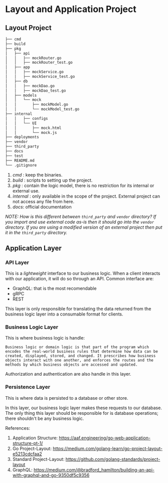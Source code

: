 # Layout and Application Project
## Layout Project

```bash
├── cmd
├── build
├── pkg
│   ├── api
│   │   ├── mockRouter.go
│   │   ├── mockRouter_test.go
│   ├── app
│   │   ├── mockService.go
│   │   ├── mockService_test.go
│   ├── db
│   │   ├── mockDao.go
│   │   ├── mockDao_test.go
│   ├── models
│   │   └── mock
│   │       ├── mockModel.go
│   │       └── mockModel_test.go
├── internal
│   │   ├── configs
│   │   └── UI
│   │       ├── mock.html
│   │       └── mock.js
├── deployments
├── vendor
├── third_party
├── docs
├── test
├── README.md
└── .gitignore
```
1. _cmd_ : keep the binaries.
2. _build_ : scripts to setting up the project.
3. _pkg_ : contain the logic model, there is no restriction for its internal or external use.
4. _internal_ : only available in the scope of the project. External project can not access any file from here.
5. _docs_: official documentation

_NOTE: How is this different between `third_party` and `vendor` directory? If you import and use external code as-is then it should go into the `vendor` directory. If you are using a modified version of an external project then put it in the `third_party` directory._

## Application Layer
### API Layer
This is a _lightweight_ interface to our business logic. When a client interacts with our application, it will do so through an API. Common interface are:
* GraphQL:  that is the most recomendable
* gRPC
* REST

This layer is only responsible for translating the data returned from the business logic layer into a consumable format for clients.

### Business Logic Layer
This is where business logic is handle:
```
Business logic or domain logic is that part of the program which encodes the real-world business rules that determine how data can be created, displayed, stored, and changed. It prescribes how business objects interact with one another, and enforces the routes and the methods by which business objects are accessed and updated.
```
Authorization and authentication are also handle in this layer.

### Persistence Layer
This is where data is persisted to a database or other store.

In this layer, our business logic layer makes these requests to our database. The only thing this layer should be responsible for is database operations; there shouldn't be any business logic.


References:
1. Application Structure: https://aaf.engineering/go-web-application-structure-pt-1/
2. Go Project-Layout: https://medium.com/golang-learn/go-project-layout-e5213cdcfaa2
3. Standard Project-Layout: https://github.com/golang-standards/project-layout
4. GraphQL: https://medium.com/@bradford_hamilton/building-an-api-with-graphql-and-go-9350df5c9356